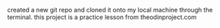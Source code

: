 created a new git repo and cloned it onto my local machine through the terminal. this project is a practice lesson from theodinproject.com